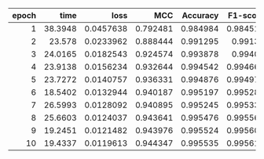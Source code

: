 |   epoch |    time |      loss |      MCC |   Accuracy |   F1-score |
|--------:|--------:|----------:|---------:|-----------:|-----------:|
|       1 | 38.3948 | 0.0457638 | 0.792481 |   0.984984 |   0.984519 |
|       2 | 23.578  | 0.0233962 | 0.888444 |   0.991295 |   0.99139  |
|       3 | 24.0165 | 0.0182543 | 0.924574 |   0.993878 |   0.99402  |
|       4 | 23.9138 | 0.0156234 | 0.932644 |   0.994542 |   0.994663 |
|       5 | 23.7272 | 0.0140757 | 0.936331 |   0.994876 |   0.994979 |
|       6 | 18.5402 | 0.0132944 | 0.940187 |   0.995197 |   0.995289 |
|       7 | 26.5993 | 0.0128092 | 0.940895 |   0.995245 |   0.995338 |
|       8 | 25.6603 | 0.0124037 | 0.943641 |   0.995476 |   0.995561 |
|       9 | 19.2451 | 0.0121482 | 0.943976 |   0.995524 |   0.995602 |
|      10 | 19.4337 | 0.0119613 | 0.944347 |   0.995535 |   0.995618 |